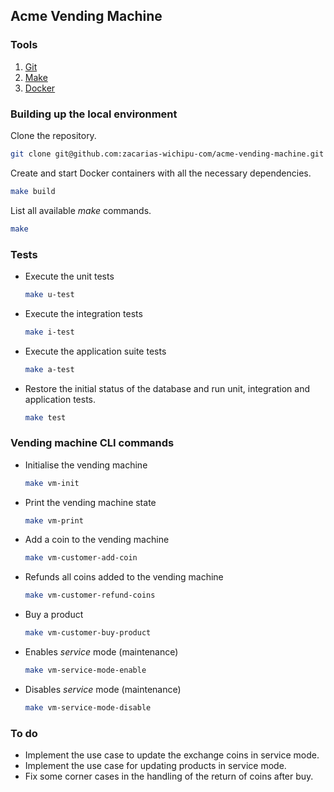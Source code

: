 ## Acme Vending Machine

### Tools

1. [Git](https://git-scm.com/downloads)
2. [Make](https://es.wikipedia.org/wiki/Make)
3. [Docker](https://www.docker.com/get-started)

### Building up the local environment

Clone the repository.
```bash
git clone git@github.com:zacarias-wichipu-com/acme-vending-machine.git
```

Create and start Docker containers with all the necessary dependencies.
```bash
make build
```

List all available _make_ commands.
```bash
make
```

### Tests

- Execute the unit tests
    ```bash
    make u-test
    ```
- Execute the integration tests
    ```bash
    make i-test
    ```
- Execute the application suite tests
    ```bash
    make a-test
    ```
- Restore the initial status of the database and run unit, integration and application tests.
    ```bash
    make test
    ```

### Vending machine CLI commands

- Initialise the vending machine
    ```bash
    make vm-init
    ```
- Print the vending machine state
    ```bash
    make vm-print
    ```
- Add a coin to the vending machine
    ```bash
    make vm-customer-add-coin
    ```
- Refunds all coins added to the vending machine
    ```bash
    make vm-customer-refund-coins
    ```
- Buy a product
    ```bash
    make vm-customer-buy-product
    ```
- Enables _service_ mode (maintenance)
    ```bash
    make vm-service-mode-enable
    ```
- Disables _service_ mode (maintenance)
    ```bash
    make vm-service-mode-disable
    ```

### To do
- Implement the use case to update the exchange coins in service mode.
- Implement the use case for updating products in service mode.
- Fix some corner cases in the handling of the return of coins after buy.
